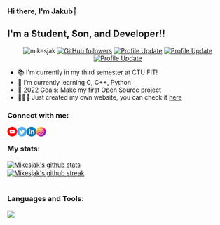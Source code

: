 ### Hi there, I'm Jakub👋 

## I'm a Student, Son, and Developer!!

<p align="center"> 
    <img src="https://komarev.com/ghpvc/?username=mikesjak" alt="mikesjak"/>   
    <a href="https://github.com/mikesjak?tab=followers"><img alt="GitHub followers" src="https://img.shields.io/github/followers/mikesjak?color=4C1&logo=github"></a>     
    <a href="https://github.com/mikesjak/mikesjak" target="_blank"><img alt="Profile Update" src="https://img.shields.io/github/last-commit/mikesjak/mikesjak?label=Profile%20update&style=fflat-square&color=brightgreen"></a>
    <a href="https://www.hackerrank.com/jakubmikesak" target="_blank"><img height=20 alt="Profile Update" src="https://cdn.icon-icons.com/icons2/2530/PNG/512/hackerrank_button_icon_151894.png"></a>
    <a href="https://www.codewars.com/users/mikesjak" target="_blank"><img height=20 alt="Profile Update" src="https://www.codewars.com/users/mikesjak/badges/micro"></a>
</p> 
<!--![](https://komarev.com/ghpvc/?username=mikesjak&color=74ec8b) >-->

- 📚  I'm currently in my third semester at CTU FIT!
- 🌱  I’m currently learning C, C++, Python
- 🥅  2022 Goals: Make my first Open Source project
- 🙋🏻‍♂️  Just created my own website, you can check it <a href="https://www.jakubmikes.cz">here</a>

### Connect with me:

[<img align="left" alt="YouTube" width="22px" src="youtube.png" />][youtube]
[<img align="left" alt="Twitter" width="22px" src="twitter.png" />][twitter]
[<img align="left" alt="LinkedIn" width="22px" src="linkedin.png" />][linkedin]
[<img align="left" alt="Instagram" width="22px" src="instagram.png" />][instagram]

<br />

### My stats:

<a href="https://github.com/anuraghazra/github-readme-stats"><img align="center" src="https://github-readme-stats.vercel.app/api?username=mikesjak&show_icons=true&include_all_commits=true&theme=tokyonight&hide_border=true" alt="Mikesjak's github stats" /></a>  
<a href="https://github.com/anuraghazra/github-readme-stats"><img align="center" src="https://github-readme-streak-stats.herokuapp.com/?user=mikesjak&theme=tokyonight" alt="Mikesjak's github streak" /></a>  
<br />

### Languages and Tools:

<a href="https://github.com/anuraghazra/github-readme-stats"><img align="center" src="https://github-readme-stats.vercel.app/api/top-langs/?username=mikesjak&layout=compact&theme=tokyonight&hide_border=true" /></a> 

<br />

[twitter]: https://twitter.com/mikesjak
[youtube]: https://www.youtube.com/channel/UCBNrdjR4b70gMnjh8_wSP7w
[instagram]: https://www.instagram.com/kubamikesu/
[linkedin]: https://www.linkedin.com/in/mikesjak/
